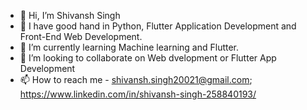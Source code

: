 - 👋 Hi, I’m Shivansh Singh
- 👀 I have good hand in Python, Flutter Application Development and Front-End Web Development.
- 🌱 I’m currently learning Machine learning and Flutter.
- 💞️ I’m looking to collaborate on Web dvelopment or Flutter App Development
- 📫 How to reach me - shivansh.singh20021@gmail.com; https://www.linkedin.com/in/shivansh-singh-258840193/

<!---
Shiva1706/Shiva1706 is a ✨ special ✨ repository because its `README.md` (this file) appears on your GitHub profile.
You can click the Preview link to take a look at your changes.
--->
